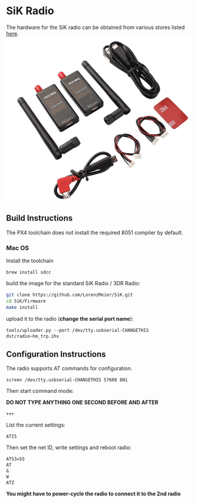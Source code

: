 # SiK Radio

The hardware for the SiK radio can be obtained from various stores listed [here](https://pixhawk.org/peripherals/radio-modems/start).![](/assets/sik_radio.jpg)

## Build Instructions

The PX4 toolchain does not install the required 8051 compiler by default.

### Mac OS

Install the toolchain

```
brew install sdcc
```

build the image for the standard SiK Radio / 3DR Radio:

```sh
git clone https://github.com/LorenzMeier/SiK.git
cd SiK/Firmware
make install
```

upload it to the radio \(**change the serial port name**\):

```
tools/uploader.py --port /dev/tty.usbserial-CHANGETHIS dst/radio~hm_trp.ihx
```

## Configuration Instructions

The radio supports AT commands for configuration.

```
screen /dev/tty.usbserial-CHANGETHIS 57600 8N1
```

Then start command mode:

**DO NOT TYPE ANYTHING ONE SECOND BEFORE AND AFTER**

```
+++
```

List the current settings:

```
ATI5
```

Then set the net ID, write settings and reboot radio:

```
ATS3=55
AT
&
W
ATZ
```

**You might have to power-cycle the radio to connect it to the 2nd radio**



